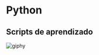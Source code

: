 # Python
## Scripts de aprendizado

![giphy](https://user-images.githubusercontent.com/7052988/213477605-b9eb2e38-a33b-4a16-995e-0834adfbcf92.gif)
